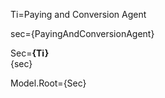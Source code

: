 Ti=Paying and Conversion Agent

sec={PayingAndConversionAgent}

Sec=<b>{Ti}</b><br>{sec}

Model.Root={Sec}